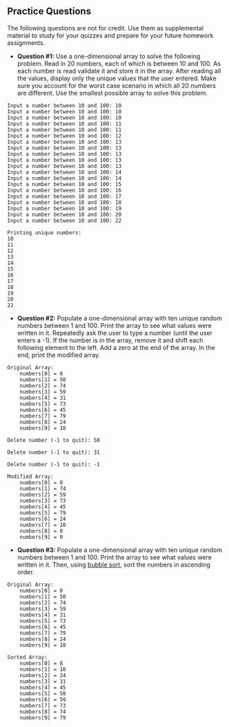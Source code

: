## Practice Questions
The following questions are not for credit. Use them as supplemental material to study for your quizzes and prepare for your future homework assignments.

* **Question #1:** Use a one-dimensional array to solve the following problem. Read in 20 numbers, each of which is between 10 and 100. As each number is read validate it and store it in the array. After reading all the values, display only the unique values that the user entered. Make sure you account for the worst case scenario in which all 20 numbers are different. Use the smallest possible array to solve this problem.

```
Input a number between 10 and 100: 10
Input a number between 10 and 100: 10
Input a number between 10 and 100: 10
Input a number between 10 and 100: 11
Input a number between 10 and 100: 11
Input a number between 10 and 100: 12
Input a number between 10 and 100: 13
Input a number between 10 and 100: 13
Input a number between 10 and 100: 13
Input a number between 10 and 100: 13
Input a number between 10 and 100: 13
Input a number between 10 and 100: 14
Input a number between 10 and 100: 14
Input a number between 10 and 100: 15
Input a number between 10 and 100: 16
Input a number between 10 and 100: 17
Input a number between 10 and 100: 18
Input a number between 10 and 100: 19
Input a number between 10 and 100: 20
Input a number between 10 and 100: 22

Printing unique numbers:
10
11
12
13
14
15
16
17
18
19
20
22
```

* **Question #2:** Populate a one-dimensional array with ten unique random numbers between 1 and 100. Print the array to see what values were written in it. Repeatedly ask the user to type a number (until the user enters a -1). If the number is in the array, remove it and shift each following element to the left. Add a zero at the end of the array. In the end, print the modified array.

```
Original Array:
	numbers[0] = 8
	numbers[1] = 50
	numbers[2] = 74
	numbers[3] = 59
	numbers[4] = 31
	numbers[5] = 73
	numbers[6] = 45
	numbers[7] = 79
	numbers[8] = 24
	numbers[9] = 10

Delete number (-1 to quit): 50

Delete number (-1 to quit): 31

Delete number (-1 to quit): -1

Modified Array:
	numbers[0] = 8
	numbers[1] = 74
	numbers[2] = 59
	numbers[3] = 73
	numbers[4] = 45
	numbers[5] = 79
	numbers[6] = 24
	numbers[7] = 10
	numbers[8] = 0
	numbers[9] = 0
```

* **Question #3:** Populate a one-dimensional array with ten unique random numbers between 1 and 100. Print the array to see what values were written in it. Then, using [bubble sort](https://www.youtube.com/watch?v=yIQuKSwPlro), sort the numbers in ascending order. 

```
Original Array:
	numbers[0] = 8
	numbers[1] = 50
	numbers[2] = 74
	numbers[3] = 59
	numbers[4] = 31
	numbers[5] = 73
	numbers[6] = 45
	numbers[7] = 79
	numbers[8] = 24
	numbers[9] = 10

Sorted Array:
	numbers[0] = 8
	numbers[1] = 10
	numbers[2] = 24
	numbers[3] = 31
	numbers[4] = 45
	numbers[5] = 50
	numbers[6] = 59
	numbers[7] = 73
	numbers[8] = 74
	numbers[9] = 79
```
